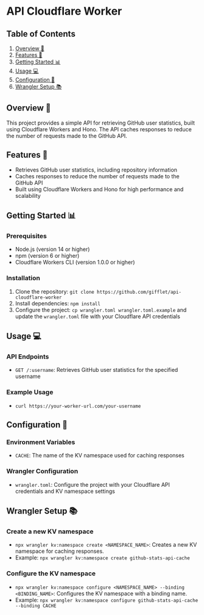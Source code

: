 

**API Cloudflare Worker**
=====================

**Table of Contents**
-----------------

1. [Overview 🚀](#overview)
2. [Features 🎉](#features)
3. [Getting Started 📊](#getting-started)
4. [Usage 💻](#usage)
5. [Configuration 🔧](#configuration)
6. [Wrangler Setup 📚](#wrangler-setup)

**Overview 🚀**
------------

This project provides a simple API for retrieving GitHub user statistics, built using Cloudflare Workers and Hono. The API caches responses to reduce the number of requests made to the GitHub API.

**Features 🎉**
------------

* Retrieves GitHub user statistics, including repository information
* Caches responses to reduce the number of requests made to the GitHub API
* Built using Cloudflare Workers and Hono for high performance and scalability

**Getting Started 📊**
-------------------

### Prerequisites

* Node.js (version 14 or higher)
* npm (version 6 or higher)
* Cloudflare Workers CLI (version 1.0.0 or higher)

### Installation

1. Clone the repository: `git clone https://github.com/gifflet/api-cloudflare-worker`
2. Install dependencies: `npm install`
3. Configure the project: `cp wrangler.toml wrangler.toml.example` and update the `wrangler.toml` file with your Cloudflare API credentials

**Usage 💻**
---------

### API Endpoints

* `GET /:username`: Retrieves GitHub user statistics for the specified username

### Example Usage

* `curl https://your-worker-url.com/your-username`

**Configuration 🔧**
----------------

### Environment Variables

* `CACHE`: The name of the KV namespace used for caching responses

### Wrangler Configuration

* `wrangler.toml`: Configure the project with your Cloudflare API credentials and KV namespace settings

**Wrangler Setup 📚**
----------------------

### Create a new KV namespace

* `npx wrangler kv:namespace create <NAMESPACE_NAME>`: Creates a new KV namespace for caching responses.
* Example: `npx wrangler kv:namespace create github-stats-api-cache`

### Configure the KV namespace

* `npx wrangler kv:namespace configure <NAMESPACE_NAME> --binding <BINDING_NAME>`: Configures the KV namespace with a binding name.
* Example: `npx wrangler kv:namespace configure github-stats-api-cache --binding CACHE`